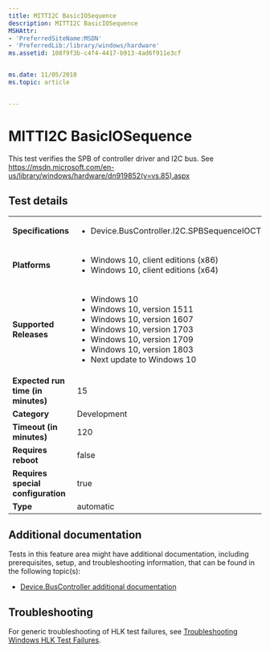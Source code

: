 ```yaml
---
title: MITTI2C BasicIOSequence
description: MITTI2C BasicIOSequence
MSHAttr:
- 'PreferredSiteName:MSDN'
- 'PreferredLib:/library/windows/hardware'
ms.assetid: 108f9f3b-c4f4-4417-b913-4ad6f911e3cf


ms.date: 11/05/2018
ms.topic: article


---
```


# <span id="p_hlk_test.97845f14-9a27-428a-9568-1959f6537114"></span>MITTI2C BasicIOSequence


This test verifies the SPB of controller driver and I2C bus. See https://msdn.microsoft.com/en-us/library/windows/hardware/dn919852(v=vs.85).aspx

## Test details

|||
|---|---|
| **Specifications**  | <ul><li>Device.BusController.I2C.SPBSequenceIOCTL</li></ul> |  
| **Platforms**   | <ul><li>Windows 10, client editions (x86)</li><li>Windows 10, client editions (x64)</li></ul> |
| **Supported Releases** | <ul><li>Windows 10</li><li>Windows 10, version 1511</li><li>Windows 10, version 1607</li><li>Windows 10, version 1703</li><li>Windows 10, version 1709</li><li>Windows 10, version 1803</li><li>Next update to Windows 10</li></ul> |
|**Expected run time (in minutes)**| 15 |
|**Category**| Development |
|**Timeout (in minutes)**| 120 |
|**Requires reboot**| false |
|**Requires special configuration**| true |
|**Type**| automatic |



## <span id="Additional_documentation"></span><span id="additional_documentation"></span><span id="ADDITIONAL_DOCUMENTATION"></span>Additional documentation


Tests in this feature area might have additional documentation, including prerequisites, setup, and troubleshooting information, that can be found in the following topic(s):

-   [Device.BusController additional documentation](device-buscontroller-additional-documentation.md)

## <span id="Troubleshooting"></span><span id="troubleshooting"></span><span id="TROUBLESHOOTING"></span>Troubleshooting


For generic troubleshooting of HLK test failures, see [Troubleshooting Windows HLK Test Failures](../user/troubleshooting-windows-hlk-test-failures.md).










